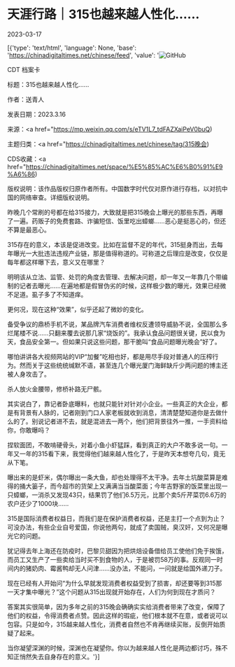 # 天涯行路｜315也越来越人性化……

2023-03-17

[{'type': 'text/html', 'language': None, 'base': 'https://chinadigitaltimes.net/chinese/feed', 'value': '![GitHub](https://chinadigitaltimes.net/chinese/files/2023/03/image-1679081742017.png)



CDT 档案卡

标题：315也越来越人性化……

作者：送青人

发表日期：2023.3.16

来源：<a href="https://mp.weixin.qq.com/s/eTV1L7_tdFAZXaiPeV0buQ)

主题归类：<a href="https://chinadigitaltimes.net/chinese/tag/315晚会)

CDS收藏：<a href="https://chinadigitaltimes.net/space/%E5%85%AC%E6%B0%91%E9%A6%86)

版权说明：该作品版权归原作者所有。中国数字时代仅对原作进行存档，以对抗中国的网络审查。详细版权说明。





昨晚几个常刷的号都在给315接力，大致就是把315晚会上曝光的那些东西，再曝了一遍。药贩子的免费套路、诈骗短信、饭里吃出蟑螂……恶心是挺恶心的，但还不算是最恶心。

315存在的意义，本该是促进改变。比如在监督不足的年代，315挺身而出，去每年曝光一大批违法违规产业链，那是值得称道的。可称道之后理应是改变，仅仅是每年都这样曝下去，意义又在哪里？

明明该从立法、监管、处罚的角度去管理、去解决问题，却一年又一年靠几个带编制的记者去曝光……在遍地都是假冒伪劣的时候，这样极少数的曝光，效果已经微不足道。虱子多了不知道痒。

更何况，现在这种“效果”，似乎还起了微妙的变化。

备受争议的鼎桥手机不说，某品牌汽车消费者维权反遭领导威胁不说，全国那么多烂尾楼不说……只翻来覆去说那几家“烧饭的”。我承认食品问题很关键，民以食为天，食品安全第一。但如果只说这些问题，那干脆叫“食品问题曝光晚会”好了。

哪怕讲讲各大视频网站的VIP“加餐”吃相也好，都是用尽手段对普通人的压榨行为。然而关于这些统统缄默不语，甚至连几个曝光厦门海鲜缺斤少两问题的博主还被人身攻击了。

杀人放火金腰带，修桥补路无尸骸。

其实说白了，靠记者卧底曝料，也就只能针对针对小企业。一些真正的大企业，都是有背景有人脉的，记者刚到门口人家老板就收到消息，清清楚楚知道你是去做什么的了。别说记者进不去，就是混进去一两个，他们把背景往外一推，一手资料给你，你敢曝吗？

捏软面团，不敢啃硬骨头，对着小鱼小虾猛踩，看到真正的大户不敢多说一句。一年又一年的315看下来，我觉得他们越来越人性化了，于是昨天本想夸几句，竟无从下笔。

曝出来的是虾米，偶尔曝出一条大鱼，却也处理得不太干净。去年土坑酸菜算是难得的捅大篓子，而今超市的货架上又满满当当酸菜面；今年吉野家的饭菜里出现一只蟑螂，一消杀又发现43只，结果罚了他们6.5万元，比那个卖5斤芹菜罚6.6万的农户还少了1000块……

315是国际消费者权益日，而我们是在保护消费者权益，还是主打一个点到为止？可没办法，有些企业自号爱国，你说他两句，就成了卖国贼，臭汉奸，又何况是曝光它的问题。

犹记得去年上海还在防疫时，巴黎贝甜因为把烘焙设备借给员工使他们免于挨饿，而员工又生产了一些卖给当时买不到食物的人，于是被罚58万的事。反观同一时间内的猪奶肉、霉酱鸭却无人问津……没办法，不能问，一问就是给国外递刀子。

现在已经有人开始问“为什么早就发现消费者权益受到了损害，却还要等到315那一天才集中曝光？”这个问题从315出现就开始存在，人们为何到现在才质问？

答案其实很简单，因为多年之前的315晚会确确实实给消费者带来了改变，保障了他们的权益，令得消费者点赞。因此这样的瑕疵，他们根本就不在意，或者说可以包容。只是如今，315越来越人性化，消费者自然也不肯再继续买账，反倒开始质疑了起来。

当你凝望深渊的时候，深渊也在凝望你。你以为越来越人性化是两边都讨巧，殊不知正悄然失去自身存在的意义。'}]